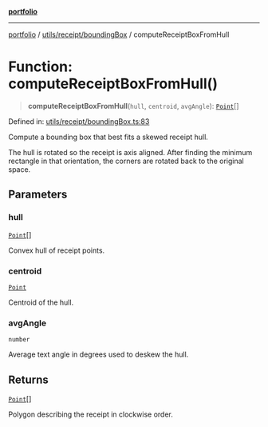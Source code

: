 [**portfolio**](../../../../README.md)

***

[portfolio](../../../../modules.md) / [utils/receipt/boundingBox](../README.md) / computeReceiptBoxFromHull

# Function: computeReceiptBoxFromHull()

> **computeReceiptBoxFromHull**(`hull`, `centroid`, `avgAngle`): [`Point`](../../../../types/api/interfaces/Point.md)[]

Defined in: [utils/receipt/boundingBox.ts:83](https://github.com/tnorlund/Portfolio/blob/7ccb227b66e3c899f8924dbd1c5d3a95e68f2900/portfolio/utils/receipt/boundingBox.ts#L83)

Compute a bounding box that best fits a skewed receipt hull.

The hull is rotated so the receipt is axis aligned. After finding the
minimum rectangle in that orientation, the corners are rotated back to
the original space.

## Parameters

### hull

[`Point`](../../../../types/api/interfaces/Point.md)[]

Convex hull of receipt points.

### centroid

[`Point`](../../../../types/api/interfaces/Point.md)

Centroid of the hull.

### avgAngle

`number`

Average text angle in degrees used to deskew the hull.

## Returns

[`Point`](../../../../types/api/interfaces/Point.md)[]

Polygon describing the receipt in clockwise order.
